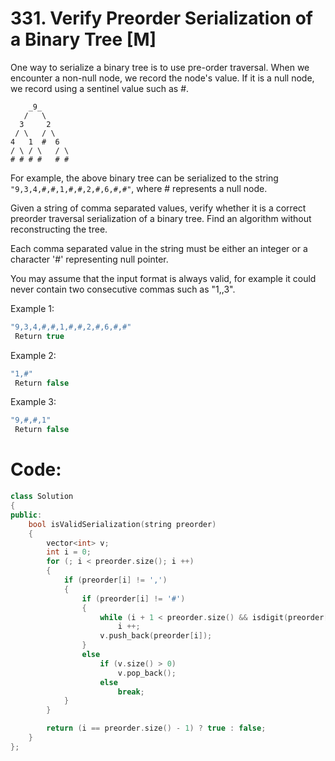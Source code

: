 # 331. Verify Preorder Serialization of a Binary Tree [M]
One way to serialize a binary tree is to use pre-order traversal. When we encounter a non-null node, we record the node's value. If it is a null node, we record using a sentinel value such as #.
 ```
     _9_
    /   \
   3     2
  / \   / \
 4   1  #  6
/ \ / \   / \
# # # #   # #
```

For example, the above binary tree can be serialized to the string ``` "9,3,4,#,#,1,#,#,2,#,6,#,#" ```, where # represents a null node. 

Given a string of comma separated values, verify whether it is a correct preorder traversal serialization of a binary tree. Find an algorithm without reconstructing the tree.

Each comma separated value in the string must be either an integer or a character '#' representing null pointer.

You may assume that the input format is always valid, for example it could never contain two consecutive commas such as "1,,3".

Example 1:
```c++ 
"9,3,4,#,#,1,#,#,2,#,6,#,#"
 Return true
```
Example 2:
```c++ 
"1,#"
 Return false
```
Example 3:
```c++ 
"9,#,#,1"
 Return false
```
# Code:
```c++
class Solution 
{
public:
    bool isValidSerialization(string preorder) 
    {
        vector<int> v;
        int i = 0;
        for (; i < preorder.size(); i ++)
        {
            if (preorder[i] != ',')
            {
                if (preorder[i] != '#')
                {
                    while (i + 1 < preorder.size() && isdigit(preorder[i + 1]))
                        i ++;
                    v.push_back(preorder[i]);
                }
                else
                    if (v.size() > 0)
                        v.pop_back();
                    else
                        break;
            }
        }

        return (i == preorder.size() - 1) ? true : false;
    }
};
```
